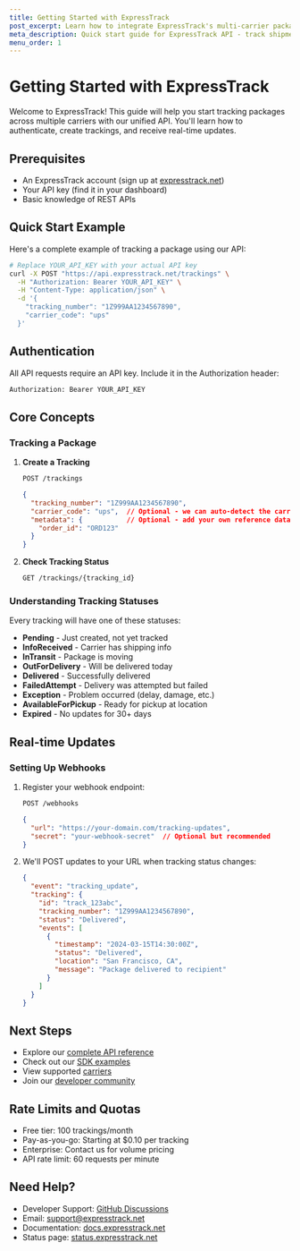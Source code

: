 ```yaml
---
title: Getting Started with ExpressTrack
post_excerpt: Learn how to integrate ExpressTrack's multi-carrier package tracking API into your application in minutes.
meta_description: Quick start guide for ExpressTrack API - track shipments across multiple carriers with a single integration. Learn authentication, basic endpoints, and webhook setup.
menu_order: 1
---
```


# Getting Started with ExpressTrack

Welcome to ExpressTrack! This guide will help you start tracking packages across multiple carriers with our unified API. You'll learn how to authenticate, create trackings, and receive real-time updates.

## Prerequisites

- An ExpressTrack account (sign up at [expresstrack.net](https://expresstrack.net))
- Your API key (find it in your dashboard)
- Basic knowledge of REST APIs

## Quick Start Example

Here's a complete example of tracking a package using our API:

```bash
# Replace YOUR_API_KEY with your actual API key
curl -X POST "https://api.expresstrack.net/trackings" \
  -H "Authorization: Bearer YOUR_API_KEY" \
  -H "Content-Type: application/json" \
  -d '{
    "tracking_number": "1Z999AA1234567890",
    "carrier_code": "ups"
  }'
```

## Authentication

All API requests require an API key. Include it in the Authorization header:

```bash
Authorization: Bearer YOUR_API_KEY
```

## Core Concepts

### Tracking a Package

1. **Create a Tracking**
   ```bash
   POST /trackings
   ```
   ```json
   {
     "tracking_number": "1Z999AA1234567890",
     "carrier_code": "ups",  // Optional - we can auto-detect the carrier
     "metadata": {           // Optional - add your own reference data
       "order_id": "ORD123"
     }
   }
   ```

2. **Check Tracking Status**
   ```bash
   GET /trackings/{tracking_id}
   ```

### Understanding Tracking Statuses

Every tracking will have one of these statuses:

- **Pending** - Just created, not yet tracked
- **InfoReceived** - Carrier has shipping info
- **InTransit** - Package is moving
- **OutForDelivery** - Will be delivered today
- **Delivered** - Successfully delivered
- **FailedAttempt** - Delivery was attempted but failed
- **Exception** - Problem occurred (delay, damage, etc.)
- **AvailableForPickup** - Ready for pickup at location
- **Expired** - No updates for 30+ days

## Real-time Updates

### Setting Up Webhooks

1. Register your webhook endpoint:
   ```bash
   POST /webhooks
   ```
   ```json
   {
     "url": "https://your-domain.com/tracking-updates",
     "secret": "your-webhook-secret"  // Optional but recommended
   }
   ```

2. We'll POST updates to your URL when tracking status changes:
   ```json
   {
     "event": "tracking_update",
     "tracking": {
       "id": "track_123abc",
       "tracking_number": "1Z999AA1234567890",
       "status": "Delivered",
       "events": [
         {
           "timestamp": "2024-03-15T14:30:00Z",
           "status": "Delivered",
           "location": "San Francisco, CA",
           "message": "Package delivered to recipient"
         }
       ]
     }
   }
   ```

## Next Steps

- Explore our [complete API reference](/docs/api-reference)
- Check out our [SDK examples](/docs/sdks)
- View supported [carriers](/docs/carriers)
- Join our [developer community](https://github.com/expresstrack/public/discussions)

## Rate Limits and Quotas

- Free tier: 100 trackings/month
- Pay-as-you-go: Starting at $0.10 per tracking
- Enterprise: Contact us for volume pricing
- API rate limit: 60 requests per minute

## Need Help?

- Developer Support: [GitHub Discussions](https://github.com/expresstrack/public/discussions)
- Email: support@expresstrack.net
- Documentation: [docs.expresstrack.net](https://docs.expresstrack.net)
- Status page: [status.expresstrack.net](https://status.expresstrack.net) 